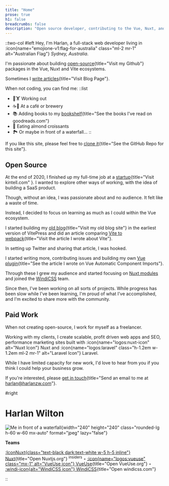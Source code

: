 ```yaml
---
title: "Home"
prose: true
h1: false
breadcrumbs: false
description: "Open source developer, contributing to the Vue, Nuxt, and Vite ecosystems."
---
```



::two-col
#left
Hey, I'm Harlan, a full-stack web developer living in :icon{name="emojione-v1:flag-for-australia" class="ml-2 mr-1" alt="Australian Flag"} _Sydney, Australia_.

I'm passionate about building [open-source](https://github.com/harlan-zw){title="Visit my Github"} packages in the Vue, Nuxt and Vite ecosystems.

Sometimes I [write articles](/blog){title="Visit Blog Page"}.

When not coding, you can find me:
::list
- 🏃🏋️ Working out
- ☕🍺 At a café or brewery
- 📚 Adding books to my [bookshelf](https://www.goodreads.com/user/show/122898515-harlan-wilton){title="See the books I've read on goodreads.com"}
- 🥐 Eating almond croissants
- 🏞️ Or maybe in front of a waterfall...
::


If you like this site, please feel free to [clone it](https://github.com/harlan-zw/harlanzw.com){title="See the GitHub Repo for this site"}.

## Open Source

At the end of 2020, I finished up my full-time job at a [startup](https://kintell.com/){title="Visit kintell.com" }. I wanted to explore other ways of working,
with the idea of building a SaaS product.

Though, without an idea, I was passionate about and no audience. It felt like a waste of time.

Instead, I decided to focus on learning as much as I could within the Vue ecosystem.

I started building my [old blog](https://old.harlanzw.com){title="Visit my old blog site"}
in the earliest version of VitePress and did an article comparing [Vite to webpack](/blog/how-the-heck-does-vite-work){title="Visit the article I wrote about Vite"}.

In setting up Twitter and sharing that article, I was hooked.

I started writing more, contributing issues and building my own [Vue plugin](/blog/vue-automatic-component-imports){title="See the article I wrote on Vue Automatic Component Imports"}.

Through these I grew my audience and started focusing on [Nuxt modules](/projects) and joined the [WindiCSS](https://windicss.org) team.

Since then, I've been working on all sorts of projects. While progress has been slow while I've been learning, I'm proud of what I've accomplished,
and I'm excited to share more with the community.

## Paid Work

When not creating open-source, I work for myself as a freelancer.

Working with my clients, I create scalable, profit driven web apps and SEO,
performance marketing sites built with :icon{name="logos:nuxt-icon"
alt="Nuxt Icon"} Nuxt and :icon{name="logos:laravel" class="h-1.2em w-1.2em ml-2 mr-1" alt="Laravel Icon"} Laravel.

While I have limited capacity for new work, I'd love to hear from you if you think I could help your business grow.

If you're interested, please [get in touch](mailto:harlan@harlanzw.com){title="Send an email to me at harlan@harlanzw.com"}.

#right

# Harlan Wilton

![Me in front of a waterfall](/harlan-wilton.jpeg){width="240" height="240" class="rounded-lg h-60 w-60 mx-auto" format="jpeg" lazy="false"}

<strong class="text-xs uppercase opacity-70">Teams</strong> 

[:IconNuxt{class="text-black dark:text-white w-5 h-5 inline"} Nuxt](https://nuxt.com/){title="Open Nuxtjs.org"} <sup class="opacity-80 italic">insiders</sup> ◦ [:icon{name="logos:vueuse" class="mx-1" alt="VueUse icon"} VueUse](https://vueuse.org){title="Open VueUse.org"} ◦ [:windi-icon{alt="WindiCSS icon"} WindiCSS](https://windicss.org){title="Open windicss.com"}

::

